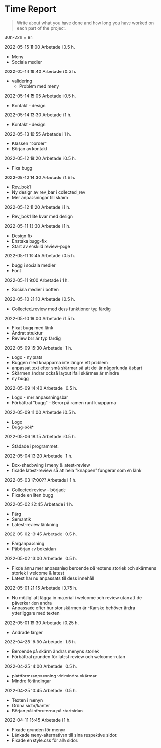 # Time Report

> Write about what you have done and how long you have worked on each part of the project.

30h-22h = 8h

2022-05-15 11:00 Arbetade i 0.5 h.
- Meny
- Sociala medier

2022-05-14 18:40 Arbetade i 0.5 h.
- validering
  - Problem med meny

2022-05-14 15:05 Arbetade i 0.5 h.
- Kontakt - design

2022-05-14 13:30 Arbetade i 1 h.
- Kontakt - design

2022-05-13 16:55 Arbetade i 1 h.
- Klassen "border"
- Början av kontakt

2022-05-12 18:20 Arbetade i 0.5 h.
- Fixa bugg

2022-05-12 14:30 Arbetade i 1.5 h.
- Rev_bok1
- Ny design av rev_bar i collected_rev
- Mer anpassningar till skärm

2022-05-12 11:20 Arbetade i 1 h.
- Rev_bok1 lite kvar med design

2022-05-11 13:30 Arbetade i 1 h.
- Design fix
- Enstaka bugg-fix
- Start av enskild review-page

2022-05-11 10:45 Arbetade i 0.5 h.
- bugg i sociala medier
- Font

2022-05-11 9:00 Arbetade i 1 h.
- Sociala medier i botten

2022-05-10 21:10 Arbetade i 0.5 h.
 - Collected_review med dess funktioner typ färdig

2022-05-10 19:00 Arbetade i 1.5 h.
 - Fixat bugg med länk
 - Ändrat struktur
 - Review bar är typ färdig

2022-05-09 15:30 Arbetade i 1 h.
  - Logo - ny plats
  - Buggen med knapparna inte längre ett problem
  - anpassat text efter små skärmar så att det är någorlunda läsbart
  - Skärmen ändrar också layout ifall skärmen är mindre
  - ny bugg

2022-05-09 14:40 Arbetade i 0.5 h.
  - Logo - mer anpassningsbar
  - Förbättrat "bugg" - Beror på ramen runt knapparna

2022-05-09 11:00 Arbetade i 0.5 h.
  - Logo
  - Bugg-sök*
  
2022-05-06 18:15 Arbetade i 0.5 h.
  - Städade i programmet.

2022-05-04 13:20 Arbetade i 1 h.
  - Box-shadowing i meny & latest-review
  - fixade latest-review så att hela "knappen" fungerar som en länk

2022-05-03 17:00?? Arbetade i 1 h.
  - Collected review - började
  - Fixade en liten bugg

2022-05-02 22:45 Arbetade i 1 h.
  - Färg
  - Semantik
  - Latest-review länkning

 2022-05-02 13:45 Arbetade i 0.5 h.
  - Färganpassning
  - Påbörjan av boksidan

  2022-05-02 13:00 Arbetade i 0.5 h.
  - Fixde ännu mer anpassning beroende på textens storlek och skärmens storlek i welcome & latest
  - Latest har nu anpassats till dess innehåll

  2022-05-01 21:15 Arbetade i 0.75 h.
  - Nu möjligt att lägga in material i welcome och review utan att de påverkar den andra
  - Anpassade efter hur stor skärmen är
    -Kanske behöver ändra ytterliggare med texten 

  2022-05-01 19:30 Arbetade i 0.25 h.
  - Ändrade färger

  2022-04-25 16:30 Arbetade i 1.5 h.
  - Beroende på skärm ändras menyns storlek
  - Förbättrat grunden för latest review och welcome-rutan

  2022-04-25 14:00 Arbetade i 0.5 h.
  - plattformsanpassning vid mindre skärmar
  - Mindre förändingar

  2022-04-25 10:45 Arbetade i 0.5 h.
  - Texten i menyn
  - Gröna sidor/kanter
  - Början på inforutorna på startsidan

  2022-04-11 16:45 Arbetade i 1 h.
  - Fixade grunden för menyn
  - Länkade meny-alternativen till sina respektive sidor.
  - Fixade en style.css för alla sidor.
